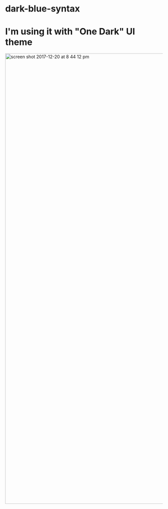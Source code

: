 # dark-blue-syntax

# I'm using it with "One Dark" UI theme

<img width="1440" alt="screen shot 2017-12-20 at 8 44 12 pm" src="https://user-images.githubusercontent.com/16528284/34236967-23b6f7d2-e5c8-11e7-9493-8a8d98bcaaaa.png">

